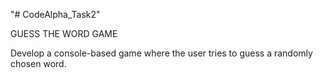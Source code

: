 "# CodeAlpha_Task2" 

   GUESS THE WORD GAME

Develop a console-based game where the user
tries to guess a randomly chosen word.
